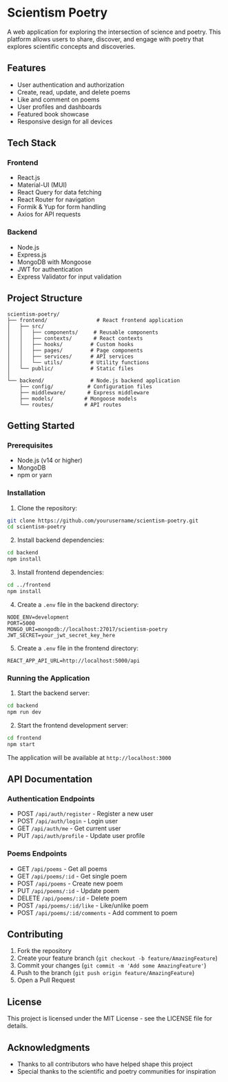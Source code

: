 # Scientism Poetry

A web application for exploring the intersection of science and poetry. This platform allows users to share, discover, and engage with poetry that explores scientific concepts and discoveries.

## Features

- User authentication and authorization
- Create, read, update, and delete poems
- Like and comment on poems
- User profiles and dashboards
- Featured book showcase
- Responsive design for all devices

## Tech Stack

### Frontend
- React.js
- Material-UI (MUI)
- React Query for data fetching
- React Router for navigation
- Formik & Yup for form handling
- Axios for API requests

### Backend
- Node.js
- Express.js
- MongoDB with Mongoose
- JWT for authentication
- Express Validator for input validation

## Project Structure

```
scientism-poetry/
├── frontend/                # React frontend application
│   ├── src/
│   │   ├── components/     # Reusable components
│   │   ├── contexts/       # React contexts
│   │   ├── hooks/         # Custom hooks
│   │   ├── pages/         # Page components
│   │   ├── services/      # API services
│   │   └── utils/         # Utility functions
│   └── public/            # Static files
│
└── backend/               # Node.js backend application
    ├── config/           # Configuration files
    ├── middleware/       # Express middleware
    ├── models/          # Mongoose models
    └── routes/          # API routes
```

## Getting Started

### Prerequisites

- Node.js (v14 or higher)
- MongoDB
- npm or yarn

### Installation

1. Clone the repository:
```bash
git clone https://github.com/yourusername/scientism-poetry.git
cd scientism-poetry
```

2. Install backend dependencies:
```bash
cd backend
npm install
```

3. Install frontend dependencies:
```bash
cd ../frontend
npm install
```

4. Create a `.env` file in the backend directory:
```
NODE_ENV=development
PORT=5000
MONGO_URI=mongodb://localhost:27017/scientism-poetry
JWT_SECRET=your_jwt_secret_key_here
```

5. Create a `.env` file in the frontend directory:
```
REACT_APP_API_URL=http://localhost:5000/api
```

### Running the Application

1. Start the backend server:
```bash
cd backend
npm run dev
```

2. Start the frontend development server:
```bash
cd frontend
npm start
```

The application will be available at `http://localhost:3000`

## API Documentation

### Authentication Endpoints

- POST `/api/auth/register` - Register a new user
- POST `/api/auth/login` - Login user
- GET `/api/auth/me` - Get current user
- PUT `/api/auth/profile` - Update user profile

### Poems Endpoints

- GET `/api/poems` - Get all poems
- GET `/api/poems/:id` - Get single poem
- POST `/api/poems` - Create new poem
- PUT `/api/poems/:id` - Update poem
- DELETE `/api/poems/:id` - Delete poem
- POST `/api/poems/:id/like` - Like/unlike poem
- POST `/api/poems/:id/comments` - Add comment to poem

## Contributing

1. Fork the repository
2. Create your feature branch (`git checkout -b feature/AmazingFeature`)
3. Commit your changes (`git commit -m 'Add some AmazingFeature'`)
4. Push to the branch (`git push origin feature/AmazingFeature`)
5. Open a Pull Request

## License

This project is licensed under the MIT License - see the LICENSE file for details.

## Acknowledgments

- Thanks to all contributors who have helped shape this project
- Special thanks to the scientific and poetry communities for inspiration
